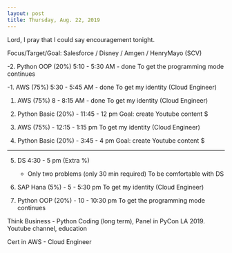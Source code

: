 ```yaml
---
layout: post
title: Thursday, Aug. 22, 2019
---
```


Lord, I pray that I could say encouragement tonight.
  

Focus/Target/Goal:  Salesforce / Disney / Amgen / HenryMayo (SCV)     

      
-2. Python OOP (20%) 5:10 - 5:30 AM - done
   To get the programming mode continues 


-1. AWS (75%) 5:30 - 5:45 AM - done
   To get my identity (Cloud Engineer)


1. AWS (75%) 8 - 8:15 AM - done
   To get my identity (Cloud Engineer)


2. Python Basic (20%) - 11:45 - 12 pm
   Goal: create Youtube content $


3. AWS (75%) - 12:15 - 1:15 pm 
   To get my identity (Cloud Engineer)


4. Python Basic (20%) - 3:45 - 4 pm 
   Goal: create Youtube content $

---------------------------------------------------------------

5. DS 4:30 - 5 pm (Extra %)
   - Only two problems (only 30 min required)
   To be comfortable with DS


6. SAP Hana (5%) - 5 - 5:30 pm
   To get my identity (Cloud Engineer)


7. Python OOP (20%) - 10 - 10:30 pm
   To get the programming mode continues


Think Business - Python Coding (long term), Panel in PyCon LA 2019.
                 Youtube channel, education
                                  
Cert in AWS - Cloud Engineer
